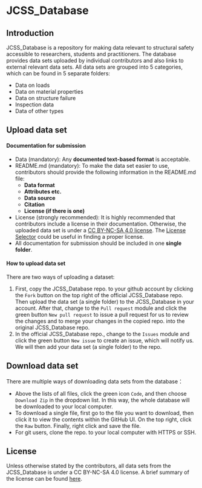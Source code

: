 # JCSS_Database

## Introduction
JCSS_Database is a repository for making data relevant to structural safety accessible to researchers, students and practitioners. The database provides data sets uploaded by individual contributors and also links to external relevant data sets. All data sets are grouped into 5 categories, which can be found in 5 separate folders:
- Data on loads
- Data on material properties
- Data on structure failure 
- Inspection data
- Data of other types
 
## Upload data set
#### Documentation for submission 
- Data (mandatory): Any **documented text-based format** is acceptable.
- README.md (mandatory): To make the data set easier to use, contributors should provide the following information in the README.md file:
    - **Data format** 
    - **Attributes etc.**
    - **Data source**
    - **Citation**
    - **License (if there is one)**
- License (strongly recommended): It is highly recommended that contributors include a license in their documentation. Otherwise, the uploaded data set is under a [CC BY-NC-SA 4.0 license](https://creativecommons.org/licenses/by/4.0/). The [License Selector](https://ufal.github.io/public-license-selector/) could be useful in finding a proper license.
- All documentation for submission should be included in one **single folder**.

#### How to upload data set
There are two ways of uploading a dataset:
1. First, copy the JCSS_Database repo. to your github account by clicking the `Fork` button on the top right of the official JCSS_Database repo. Then upload the data set (a single folder) to the JCSS_Database in your account. After that, change to the `Pull request` module and click the green button `New pull request` to issue a pull request for us to review the changes and to merge your changes in the copied repo. into the original JCSS_Database repo. 
2. In the official JCSS_Database repo., change to the `Issues` module and click the green button `New issue` to create an issue, which will notify us. We will then add your data set (a single folder) to the repo.

## Download data set
There are multiple ways of downloading data sets from the database：
- Above the lists of all files, click the green icon `Code`, and then choose `Download Zip` in the dropdown list. In this way, the whole database will be downloaded to your local computer.      
- To download a single file, first go to the file you want to download, then click it to view the contents within the GitHub UI. On the top right, click the `Raw` button. Finally, right click and save the file.
- For git users, clone the repo. to your local computer with HTTPS or SSH.

## License
Unless otherwise stated by the contributors, all data sets from the JCSS_Database is under a CC BY-NC-SA 4.0 license. A brief summary of the license can be found [here](https://creativecommons.org/licenses/by/4.0/). 


